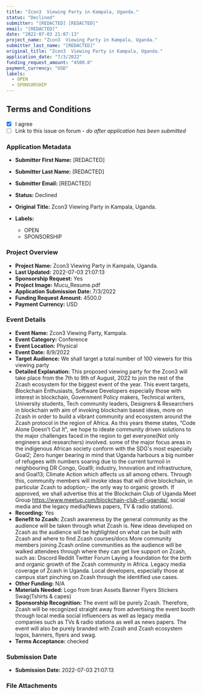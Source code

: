 ```yaml
---
title: "Zcon3  Viewing Party in Kampala, Uganda."
status: "Declined"
submitter: "[REDACTED] [REDACTED]"
email: "[REDACTED]"
date: "2022-07-03 21:07:13"
project_name: "Zcon3  Viewing Party in Kampala, Uganda."
submitter_last_name: "[REDACTED]"
original_title: "Zcon3  Viewing Party in Kampala, Uganda."
application_date: "7/3/2022"
funding_request_amount: "4500.0"
payment_currency: "USD"
labels:
  - OPEN
  - SPONSORSHIP
---
```


## Terms and Conditions

- [X] I agree
- [ ] Link to this issue on forum - _do after application has been submitted_

### Application Metadata

- **Submitter First Name:**
  [REDACTED]
- **Submitter Last Name:**
  [REDACTED]
- **Submitter Email:**
  [REDACTED]
- **Status:**
  Declined
- **Original Title:**
  Zcon3  Viewing Party in Kampala, Uganda.

- **Labels:**
  - OPEN
  - SPONSORSHIP

### Project Overview

- **Project Name:**
  Zcon3  Viewing Party in Kampala, Uganda.
- **Last Updated:**
  2022-07-03 21:07:13
- **Sponsorship Request:**
  Yes
- **Project Image:**
  Mucu_Resume.pdf
- **Application Submission Date:**
  7/3/2022
- **Funding Request Amount:**
  4500.0
- **Payment Currency:**
  USD

### Event Details

- **Event Name:**
  Zcon3  Viewing Party, Kampala.
- **Event Category:**
  Conference
- **Event Location:**
  Physical
- **Event Date:**
  8/9/2022
- **Target Audience:**
  We shall target a total number of 100 viewers for this viewing party
- **Detailed Explanation:**
  This proposed viewing party for the Zcon3 will take place from the 7th to 9th of August, 2022 to join the rest of the Zcash ecosystem for the biggest event of the year. This event targets, Blockchain Enthusiasts, Software Developers especially those with interest in blockchain, Government Policy makers, Technical writers, University students, Tech community leaders, Designers & Researchers in blockchain with aim of invoking blockchain based ideas, more on Zcash in order to build a vibrant community and ecosystem around the Zcash protocol in the region of Africa. As this years theme states, “Code Alone Doesn’t Cut It", we hope to ideate community driven solutions to the major challenges faced in the region to get everyone(Not only engineers and researchers) involved. some of the major focus areas in the indigenous African society conform with the SDG's most especially Goal2; Zero hunger bearing in mind that Uganda harbours a big number of refugees with numbers soaring due to the current turmoil in neighbouring DR Congo, Goal9; industry, Innovation and infrastructure, and Goal13; Climate Action which affects us all among others. Through this, community members will invoke ideas that will drive blockchain, in particular Zcash to adoption;- the only way to organic growth. If approved, we shall advertise this at the Blockchain Club of Uganda Meet Group https://www.meetup.com/blockchain-club-of-uganda/, social media and the legacy media(News papers, TV & radio stations).
- **Recording:**
  Yes
- **Benefit to Zcash:**
  Zcash awareness by the general community as the audience will be taken through what Zcash is. New ideas developed on Zcash as the audience will be highlighted on what can be built with Zcash and where to find Zcash courses/docs More community members joining Zcash online communities as the audience will be walked attendees through where they can get live support on Zcash, such as: Discord Reddit Twitter Forum Laying a foundation for the birth and organic growth of the Zcash community in Africa. Legacy media coverage of Zcash in Uganda. Local developers, especially those at campus start pinching on Zcash through the identified use cases.
- **Other Funding:**
  N/A
- **Materials Needed:**
  Logo from bran Assets Banner Flyers Stickers Swag(Tshirts & capes)
- **Sponsorship Recognition:**
  The event will be purely Zcash. Therefore, Zcash will be recognized straight away from advertising the event booth through local media social influencers as well as legacy media companies such as TVs & radio stations as well as news papers. The event will also be purely branded with Zcash and Zcash ecosystem logos, banners, flyers and swag.
- **Terms Acceptance:**
  checked

### Submission Date

- **Submission Date:**
  2022-07-03 21:07:13

### File Attachments


